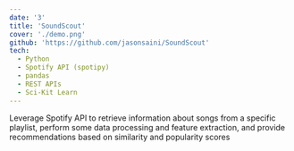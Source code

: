 ```yaml
---
date: '3'
title: 'SoundScout'
cover: './demo.png'
github: 'https://github.com/jasonsaini/SoundScout'
tech:
  - Python
  - Spotify API (spotipy)
  - pandas
  - REST APIs
  - Sci-Kit Learn
---
```


Leverage Spotify API to retrieve information about songs from a specific playlist, perform some data processing and feature extraction, and provide recommendations based on similarity and popularity scores
